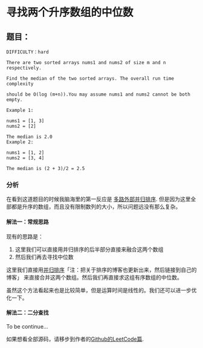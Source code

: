 
# 寻找两个升序数组的中位数

## 题目：
```
DIFFICULTY：hard

There are two sorted arrays nums1 and nums2 of size m and n respectively.

Find the median of the two sorted arrays. The overall run time complexity

should be O(log (m+n)).You may assume nums1 and nums2 cannot be both empty.

Example 1:

nums1 = [1, 3]
nums2 = [2]

The median is 2.0
Example 2:

nums1 = [1, 2]
nums2 = [3, 4]

The median is (2 + 3)/2 = 2.5
```

### 分析
在看到这道题目的时候我脑海里的第一反应是
[多路外部并归排序](https://en.wikipedia.org/wiki/K-way_merge_algorithm).
但是因为这里全部都是升序的数组，而且没有限制数列的大小，所以问题远没有那么复杂。


#### 解法一：常规思路

现有的思路是：
1. 这里我们可以直接用并归排序的后半部分直接来融合这两个数组
2. 然后我们再去寻找中位数

这里我们直接用[并归排序]()「注：把关于排序的博客也更新出来，然后链接到自己的博客」
来直接合并这两个数组。然后我们再直接求这组有序数组的中位数。

虽然这个方法看起来也是比较简单，但是运算时间是线性的。我们还可以进一步优化一下。

#### 解法二：二分查找

To be continue...

如果想看全部源码，请移步到作者的[Github的LeetCode篇](https://github.com/jinchenxiangdan/LeetCodeAnswers/blob/master/src/LeetCode4.java).
